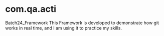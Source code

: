 # com.qa.acti
Batch24_Framework
This Framework is developed to demonstrate how git works in real time, and I am using it to practice my skills.

